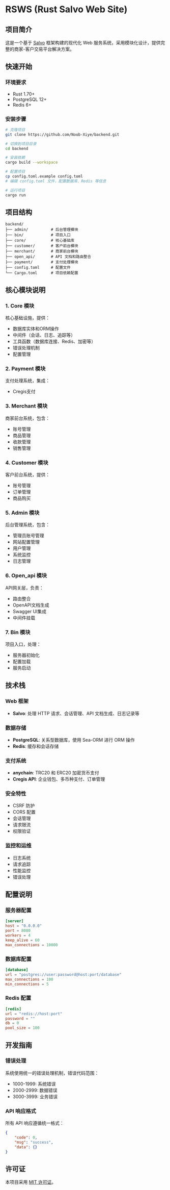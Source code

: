 # RSWS (Rust Salvo Web Site)

## 项目简介
这是一个基于 [Salvo](https://github.com/salvo-rs/salvo) 框架构建的现代化 Web 服务系统，采用模块化设计，提供完整的商家-客户交易平台解决方案。

## 快速开始

### 环境要求
- Rust 1.70+
- PostgreSQL 12+
- Redis 6+

### 安装步骤
```bash
# 克隆项目
git clone https://github.com/Noob-Xiye/backend.git

# 切换到项目目录
cd backend

# 安装依赖
cargo build --workspace

# 配置项目
cp config.toml.example config.toml
# 编辑 config.toml 文件，配置数据库、Redis 等信息

# 运行项目
cargo run
```

## 项目结构
```
backend/
├── admin/          # 后台管理模块
├── bin/            # 项目入口
├── core/           # 核心基础库
├── customer/       # 客户前台模块
├── merchant/       # 商家前台模块
├── open_api/       # API 文档和路由整合
├── payment/        # 支付处理模块
├── config.toml     # 配置文件
└── Cargo.toml      # 项目依赖配置
```

## 核心模块说明

### 1. Core 模块
核心基础设施，提供：
- 数据库实体和ORM操作
- 中间件（会话、日志、追踪等）
- 工具函数（数据库连接、Redis、加密等）
- 错误处理机制
- 配置管理

### 2. Payment 模块
支付处理系统，集成：
- Cregis支付

### 3. Merchant 模块
商家前台系统，包含：
- 账号管理
- 商品管理
- 收款管理
- 销售管理

### 4. Customer 模块
客户前台系统，提供：
- 账号管理
- 订单管理
- 商品购买

### 5. Admin 模块
后台管理系统，包含：
- 管理员账号管理
- 网站配置管理
- 用户管理
- 系统监控
- 日志管理

### 6. Open_api 模块
API网关层，负责：
- 路由整合
- OpenAPI文档生成
- Swagger UI集成
- 中间件挂载

### 7. Bin 模块
项目入口，处理：
- 服务器初始化
- 配置加载
- 服务启动

## 技术栈

### Web 框架
- **Salvo**: 处理 HTTP 请求、会话管理、API 文档生成、日志记录等

### 数据存储
- **PostgreSQL**: 关系型数据库，使用 Sea-ORM 进行 ORM 操作
- **Redis**: 缓存和会话存储

### 支付系统
- **anychain**: TRC20 和 ERC20 加密货币支付
- **Cregis API**: 企业钱包、多币种支付、订单管理

### 安全特性
- CSRF 防护
- CORS 配置
- 会话管理
- 请求限流
- 权限验证

### 监控和运维
- 日志系统
- 请求追踪
- 性能监控
- 错误处理

## 配置说明

### 服务器配置
```toml
[server]
host = "0.0.0.0"
port = 8080
workers = 4
keep_alive = 60
max_connections = 10000
```

### 数据库配置
```toml
[database]
url = "postgres://user:password@host:port/database"
max_connections = 100
min_connections = 5
```

### Redis 配置
```toml
[redis]
url = "redis://host:port"
password = ""
db = 0
pool_size = 100
```

## 开发指南

### 错误处理
系统使用统一的错误处理机制，错误代码范围：
- 1000-1999: 系统错误
- 2000-2999: 数据错误
- 3000-3999: 业务错误

### API 响应格式
所有 API 响应遵循统一格式：
```json
{
    "code": 0,
    "msg": "success",
    "data": {}
}
```

## 许可证
本项目采用 [MIT 许可证](LICENSE)。
